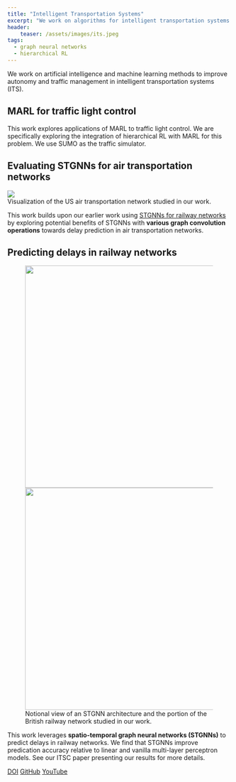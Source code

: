 ```yaml
---
title: "Intelligent Transportation Systems"
excerpt: "We work on algorithms for intelligent transportation systems."
header:
    teaser: /assets/images/its.jpeg
tags:
  - graph neural networks
  - hierarchical RL
---
```


We work on artificial intelligence and machine learning methods to improve autonomy and traffic management in intelligent transportation systems (ITS).

## MARL for traffic light control

This work explores applications of MARL to traffic light control. We are specifically exploring the integration of hierarchical RL with MARL for this problem. We use SUMO as the traffic simulator.

## Evaluating STGNNs for air transportation networks

<figure-size>
	<a href="{{ site.url }}{{ site.baseurl }}/assets/images/us-atn.png"><img src="{{ site.url }}{{ site.baseurl }}/assets/images/us-atn.png"></a>
	<figcaption>Visualization of the US air transportation network studied in our work.</figcaption>
</figure-size>

This work builds upon our earlier work using [STGNNs for railway networks](#predicting-delays-in-railway-networks) by exploring potential benefits of STGNNs with **various graph convolution operations** towards delay prediction in air transportation networks.

## Predicting delays in railway networks

<figure class="half">
    <a href="{{ site.url }}{{ site.baseurl }}/assets/images/railway-gnn.png"><img src="{{ site.url }}{{ site.baseurl }}/assets/images/railway-gnn.png" style="width:500px"></a>
    <a href="{{ site.url }}{{ site.baseurl }}/assets/images/railway-gnn.png"><img src="{{ site.url }}{{ site.baseurl }}/assets/images/railway-network.png" style="width:500px"></a>
    <figcaption>Notional view of an STGNN architecture and the portion of the British railway network studied in our work.</figcaption>
</figure>

This work leverages **spatio-temporal graph neural networks (STGNNs)** to predict delays in railway networks. We find that STGNNs improve predication accuracy relative to linear and vanilla multi-layer perceptron models. See our ITSC paper presenting our results for more details.

<div class="row">
    <a href="https://doi.org/10.1109/ITSC45102.2020.9294742" class="button_general">DOI</a>
    <a href="https://github.com/Tran-Research-Group/raildelays-public" class="button_general">GitHub</a>
    <a href="https://youtu.be/p5LO97n3llg" class="button_general">YouTube</a>
</div>